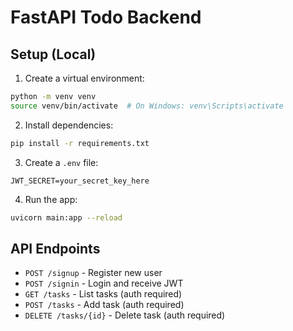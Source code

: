 # FastAPI Todo Backend

## Setup (Local)

1. Create a virtual environment:
```bash
python -m venv venv
source venv/bin/activate  # On Windows: venv\Scripts\activate
```

2. Install dependencies:
```bash
pip install -r requirements.txt
```

3. Create a `.env` file:
```
JWT_SECRET=your_secret_key_here
```

4. Run the app:
```bash
uvicorn main:app --reload
```

## API Endpoints

- `POST /signup` - Register new user
- `POST /signin` - Login and receive JWT
- `GET /tasks` - List tasks (auth required)
- `POST /tasks` - Add task (auth required)
- `DELETE /tasks/{id}` - Delete task (auth required)